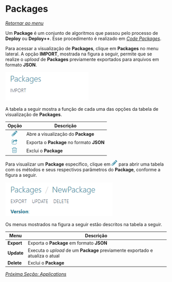 # Packages

*[Retornar ao menu](README.md)*

Um **Package** é um conjunto de algoritmos que passou pelo processo de **Deploy** ou **Deploy++**. Esse procedimento é realizado em *[Code Packages](EPMProcessorCodePackages.md)*.

Para acessar a visualização de **Packages**, clique em **Packages** no menu lateral. A opção **IMPORT**, mostrada na figura a seguir, permite que se realize o *upload* de **Packages** previamente exportados para arquivos em formato **JSON**.

![imagem package import](./images/packages_import.PNG "Opção Import")

A tabela a seguir mostra a função de cada uma das opções da tabela de visualização de **Packages**.

|Opção|Descrição|
|:---:|---|
|![pencil icon](./images/fa_pencil_icon_18.PNG "Visualizar")|Abre a visualização do **Package**|
|![share icon](./images/fa_sharesquare_icon_18.png "Exportar")|Exporta o **Package** no formato **JSON**|
|![trash icon](./images/fa_trash_icon_18.png "Excluir")|Exclui o **Package**|

Para visualizar um **Package** específico, clique em ![pencil icon](./images/fa_pencil_icon_18.PNG "Visualizar") para abrir uma tabela com os métodos e seus respectivos parâmetros do **Package**, conforme a figura a seguir.

![imagem menu package](./images/pacckages_menu_package.PNG "Opções para Packages")

Os menus mostrados na figura a seguir estão descritos na tabela a seguir.

|Menu|Descrição|
|---|---|
|**Export**|Exporta o **Package** em formato **JSON**|
|**Update**|Executa o *upload* de um **Package** previamente exportado e atualiza o atual|
|**Delete**|Exclui o **Package**|

*[Próxima Seção: Applications](EPMProcessorApplications.md)*
